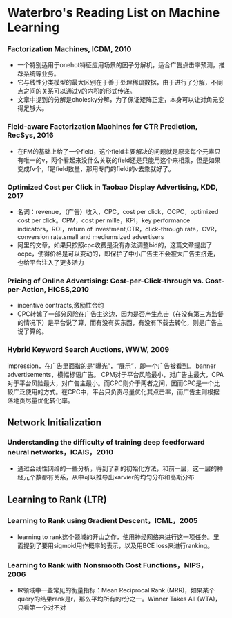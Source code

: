 # Waterbro's Reading List on Machine Learning

### Factorization Machines, ICDM, 2010
* 一个特别适用于onehot特征应用场景的因子分解机，适合广告点击率预测，推荐系统等业务。
* 它与线性分类模型的最大区别在于善于处理稀疏数据，由于进行了分解，不同点之间的关系可以通过v的内积的形式传递。
* 文章中提到的分解是cholesky分解，为了保证矩阵正定，本身可以让对角元变得足够大。


### Field-aware Factorization Machines for CTR Prediction, RecSys, 2016
* 在FM的基础上给了一个field，这个field主要解决的问题就是原来每个元素只有唯一的v，两个看起来没什么关联的field还是只能用这个来相乘，但是如果变成fv个，f是field数量，那用专门的field的v去乘就好了。

### Optimized Cost per Click in Taobao Display Advertising, KDD, 2017
* 名词：revenue，（广告）收入，CPC，cost per click，OCPC，optimized cost per click。CPM，cost per mille，KPI，key performance indicators，ROI，return of investment,CTR，click-through rate，CVR，conversion rate.small and mediumsized
advertisers 
* 阿里的文章，如果只按照cpc收费是没有办法调整bid的，这篇文章提出了ocpc，使得价格是可以变动的，即保护了中小广告主不会被大广告主挤走，也给平台注入了更多活力

### Pricing of Online Advertising: Cost-per-Click-through vs. Cost-per-Action, HICSS,2010
* incentive contracts,激励性合约
* CPC转嫁了一部分风险在广告主这边，因为是否产生点击（在没有第三方监督的情况下）是平台说了算，而有没有买东西，有没有下载去转化，则是广告主说了算的。

### Hybrid Keyword Search Auctions, WWW, 2009
impression，在广告里面指的是“曝光”，“展示”，即一个广告被看到。
 banner advertisements，横幅标语广告。
 CPM对于平台风险最小，对广告主最大，CPA对于平台风险最大，对广告主最小。而CPC则介于两者之间，因而CPC是一个比较广泛使用的方式。在CPC中，平台只负责尽量优化其点击率，而广告主则根据落地页尽量优化转化率。


## Network Initialization
### Understanding the difficulty of training deep feedforward neural networks，ICAIS，2010
* 通过会线性网络的一些分析，得到了新的初始化方法，和前一层，这一层的神经元个数都有关系，从中可以推导出xarvier的均匀分布和高斯分布

## Learning to Rank (LTR)
### Learning to Rank using Gradient Descent，ICML，2005
* learning to rank这个领域的开山之作，使用神经网络来进行这一项任务。里面提到了要用sigmoid用作概率的表示，以及用BCE loss来进行ranking。

### Learning to Rank with Nonsmooth Cost Functions，NIPS，2006
* IR领域中一些常见的衡量指标：Mean Reciprocal Rank (MRR)，如果某个query的结果rank是r，那么平均所有的r分之一。Winner
Takes All (WTA)，只看第一个对不对





